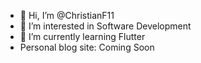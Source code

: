 - 👋 Hi, I’m @ChristianF11
- 👀 I’m interested in Software Development
- 🌱 I’m currently learning Flutter
- Personal blog site: Coming Soon

<!---
ChristianF11/ChristianF11 is a ✨ special ✨ repository because its `README.md` (this file) appears on your GitHub profile.
You can click the Preview link to take a look at your changes.
--->
